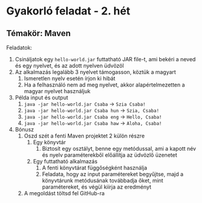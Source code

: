 
# Gyakorló feladat - 2. hét

## Témakör: Maven

Feladatok:

1. Csináljatok egy `hello-world.jar` futtatható JAR file-t, ami bekéri a neved és egy nyelvet, és az adott nyelven üdvözöl
1. Az alkalmazás legalább 3 nyelvet támogasson, köztük a magyart
    1. Ismeretlen nyelv esetén írjon ki hibát
    1. Ha a felhasználó nem ad meg nyelvet, akkor alapértelmezetten a magyar nyelvet használjuk
1. Példa input és output
    1. `java -jar hello-world.jar Csaba` -> `Szia Csaba!`
    1. `java -jar hello-world.jar Csaba hun` -> `Szia, Csaba!`
    1. `java -jar hello-world.jar Csaba eng` -> `Hello, Csaba!`
    1. `java -jar hello-world.jar Csaba haw` -> `Aloha, Csaba!`
1. Bónusz
    1. Oszd szét a fenti Maven projektet 2 külön részre
        1. Egy könyvtár
            1. Biztosít egy osztályt, benne egy metódussal, ami a kapott név és nyelv paraméterekből előállítja az üdvözlő üzenetet
        1. Egy futtatható alkalmazás
            1. A fenti könyvtárat függőségként használja
            1. Feladata, hogy az input paramétereket begyűjtse, majd a könyvtárunk metódusának továbbadja őket, mint paramétereket, és végül kiírja az eredményt
    1. A megoldást töltsd fel GitHub-ra
